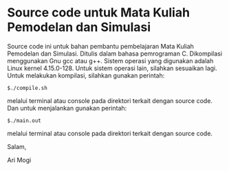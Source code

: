 # Source code untuk Mata Kuliah Pemodelan dan Simulasi

Source code ini untuk bahan pembantu pembelajaran Mata Kuliah Pemodelan dan Simulasi. Ditulis dalam bahasa pemrograman C. Dikompilasi menggunakan Gnu gcc atau g++. Sistem operasi yang digunakan adalah Linux kernel 4.15.0-128. Untuk sistem operasi lain, silahkan sesuaikan lagi.
Untuk melakukan kompilasi, silahkan gunakan perintah:

`$./compile.sh`

melalui terminal atau console pada direktori terkait dengan source code. Dan untuk menjalankan gunakan perintah:

`$./main.out`

melalui terminal atau console pada direktori terkait dengan source code.


Salam,

Ari Mogi
